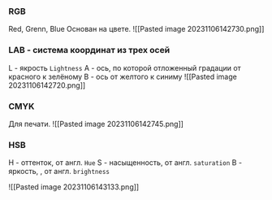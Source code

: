 
### RGB

Red, Grenn, Blue
Основан на цвете. 
![[Pasted image 20231106142730.png]]

### LAB - система координат из трех осей

L - якрость `Lightness`
A - ось, по которой отложенный градации от красного к зелёному
B - ось от желтого к синиму
![[Pasted image 20231106142720.png]]

### CMYK

Для печати.
![[Pasted image 20231106142745.png]]


### HSB

H - оттенток, от англ. `Hue`
S - насыщенность, от англ. `saturation`
B - яркость, , от англ. `brightness`

![[Pasted image 20231106143133.png]]
